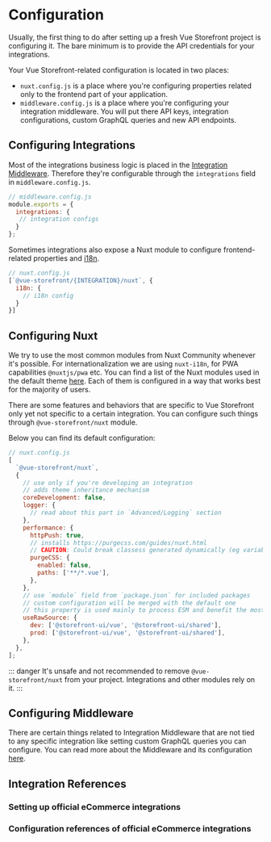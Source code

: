 # Configuration

Usually, the first thing to do after setting up a fresh Vue Storefront project is configuring it. The bare minimum is to provide the API credentials for your integrations.

Your Vue Storefront-related configuration is located in two places:

- `nuxt.config.js` is a place where you're configuring properties related only to the frontend part of your application.
- `middleware.config.js` is a place where you're configuring your integration middleware. You will put there API keys, integration configurations, custom GraphQL queries and new API endpoints.

## Configuring Integrations

Most of the integrations business logic is placed in the [Integration Middleware](/v2/advanced/server-middleware). Therefore they're configurable through the `integrations` field in `middleware.config.js`. 

```js
// middleware.config.js
module.exports = {
  integrations: {
   // integration configs
  }
};
```

Sometimes integrations also expose a Nuxt module to configure frontend-related properties and [i18n](/v2/advanced/internationalization).

```js
// nuxt.config.js
[`@vue-storefront/{INTEGRATION}/nuxt`, {
  i18n: {
    // i18n config
  }
}]
```

## Configuring Nuxt

We try to use the most common modules from Nuxt Community whenever it's possible. For internationalization we are using `nuxt-i18n`, for PWA capabilities `@nuxtjs/pwa` etc. You can find a list of the Nuxt modules used in the default theme [here](theme.html#preinstalled-modules-and-libraries). Each of them is configured in a way that works best for the majority of users.

There are some features and behaviors that are specific to Vue Storefront only yet not specific to a certain integration. You can configure such things through `@vue-storefront/nuxt` module.

[//]: # 'TODO: Add documentation for VSF/NUXT module'

Below you can find its default configuration:

```js
// nuxt.config.js
[
  `@vue-storefront/nuxt`,
  {
    // use only if you're developing an integration
    // adds theme inheritance mechanism
    coreDevelopment: false,
    logger: {
      // read about this part in `Advanced/Logging` section
    },
    performance: {
      httpPush: true,
      // installs https://purgecss.com/guides/nuxt.html
      // CAUTION: Could break classess generated dynamically (eg variable + '-secondary')
      purgeCSS: {
        enabled: false,
        paths: ['**/*.vue'],
      },
    },
    // use `module` field from `package.json` for included packages
    // custom configuration will be merged with the default one
    // this property is used mainly to process ESM and benefit the most from treeshaking
    useRawSource: {
      dev: ['@storefront-ui/vue', '@storefront-ui/shared'],
      prod: ['@storefront-ui/vue', '@storefront-ui/shared'],
    },
  },
];
```
::: danger
It's unsafe and not recommended to remove `@vue-storefront/nuxt` from your project. Integrations and other modules rely on it.
:::

## Configuring Middleware

There are certain things related to Integration Middleware that are not tied to any specific integration like setting custom GraphQL queries you can configure. You can read more about the Middleware and its configuration [here](/v2/advanced/server-middleware).

## Integration References


### Setting up official eCommerce integrations

<CommerceIntegrationLinks 
 commercetools="/commercetools/getting-started.html"
 shopify="/shopify/api-client.html"
/>

### Configuration references of official eCommerce integrations

<CommerceIntegrationLinks 
 commercetools="/commercetools/configuration.html"
 shopify="/shopify/api-client.html"
/>
